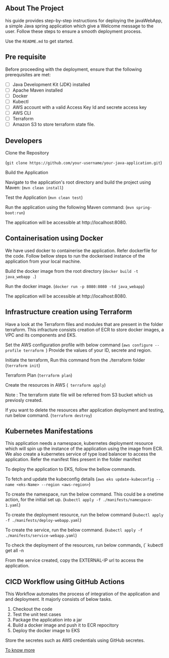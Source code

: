 ## About The Project

his guide provides step-by-step instructions for deploying the javaWebApp, a simple Java spring application which give a Welcome message to the user. Follow these steps to ensure a smooth deployment process.

Use the `README.md` to get started.

## Pre requisite
Before proceeding with the deployment, ensure that the following prerequisites are met:

- [ ] Java Development Kit (JDK) installed
- [ ] Apache Maven installed
- [ ] Docker
- [ ] Kubectl
- [ ] AWS account with a valid Access Key Id and secrete access key
- [ ] AWS CLI
- [ ] Terraform
- [ ] Amazon S3 to store terraform state file.

## Developers
Clone the Repository

(` git clone https://github.com/your-username/your-java-application.git `)

Build the Application

Navigate to the application's root directory and build the project using Maven:
(` mvn clean install `)

Test the Application 
(` mvn clean test `)

Run the application using the following Maven command:
(` mvn spring-boot:run `)

The application will be accessible at http://localhost:8080.


## Containerisation using Docker

We have used docker to containerise the application. Refer dockerfile for the code. Follow bellow steps to run the dockerised instance of the application from your local machine.

Build the docker image from the root directory
(` docker build -t java_webapp . `)

Run the docker image.
(` docker run -p 8080:8080 -td java_webapp `)

The application will be accessible at http://localhost:8080.

## Infrastructure creation using Terraform 
Have a look at the Terraform files and modules that are present in the folder terraform. This infracture consists creation of ECR to store docker images, a VPC and its components and EKS.

Set the AWS configuration profile with below command
(`aws configure --profile terraform `)
Provide the values of your ID, secrete and region.


Initiate the terraform, Run this command from the ./terraform folder 
(` terraform init `)

Terraform Plan
(` terraform plan `)

Create the resources in AWS
(` terraform apply`)

Note :
The terraform state file will be referred from S3 bucket which us previosly created. 

If you want to delete the resources after application deployment and testing, run below command.
(` terraform destroy `)


## Kubernetes Manifestations
This application needs a namespace, kubernetes deployment resource which will spin up the instance of the application using the image from ECR.
We also create a kubernetes service of type  load balancer to access the application.
Refer the manifest files present in the folder manifest

To deploy the application to EKS, follow the bellow commands.

To fetch and update the kubeconfig details
(` aws eks update-kubeconfig --name <eks-Name> --region <aws-region> `)

To create the namespace, run the below command. This could be a onetime action, for the initial set up.
(` kubectl apply -f ./manifests/namespace-1.yaml `) 

To create the deployment resource, run the below command
(` kubectl apply -f ./manifests/deploy-webapp.yaml `) 

To create the service, run the below command.
(` kubectl apply -f ./manifests/service-webapp.yaml `) 

To check the deployment of the resources, run below commands,
(` kubectl get all -n <your namespace> 

From the service created, copy the EXTERNAL-IP url to access the application.


## CICD Workflow using GitHub Actions

This Workflow automates the process of integration of the application and and deployment. It majorly consists of below tasks.
1. Checkout the code 
2. Test the unit test cases
3. Package the application into a jar
4. Build a docker image and push it to ECR repocitory
5. Deploy the docker image to EKS

Store the secretes such as AWS credentials using GitHub secretes.

[To know more](https://docs.github.com/en/actions/security-guides/using-secrets-in-github-actions)



